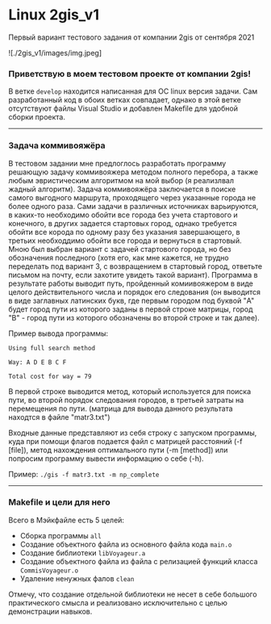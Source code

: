 # Linux 2gis_v1
Первый вариант тестового задания от компании 2gis от сентября 2021

![./2gis_v1/images/img.jpeg]

### Приветствую в моем тестовом проекте от компании 2gis!

В ветке `develop` находится написанная для ОС linux версия задачи. Сам разработанный код в обоих ветках совпадает, однако в этой ветке отсутствуют файлы Visual Studio и добавлен Makefile для удобной сборки проекта.

---

### Задача коммивояжёра
В тестовом задании мне предлоглось разработать программу решающую задачу коммивояжера методом полного перебора, а также любым эвристическим алгоритмом на мой выбор (я реализлвал жадный алгоритм). Задача коммивояжёра заключается в поиске самого выгодного маршрута, проходящего через указанные города не более одного раза. Сами задачи в различных источниках варьируются, в каких-то необходимо обойти все города без учета стартового и конечного, в других задается стартовых город, однако требуется обойти все корода по одному разу без указания завершающего, в третьих необходдимо обойти все города и вернуться в стартовый. Мною был выбран вариант с задачей стартового города, но без обозначения последного (хотя его, как мне кажется, не трудно переделать под вариант 3, с возвращением в стартовый город, ответьте письмом на почту, если захотите увидеть такой вариант). Программа в результате работы выводит путь, пройденный комиивояжером в виде целого действительного числа и порядок его следования (он выводится в виде заглавных латинских букв, где первым городом под буквой "A" будет город пути из которого заданы в первой строке матрицы, город "B" - город пути из которого обозначены во второй строке и так далее).

Пример вывода программы:

`Using full search method`

`Way: A D E B C F `

`Total cost for way = 79`

В первой строке выводится метод, который используется для поиска пути, во второй порядок следования городов, в третьей затраты на перемещения по пути. (матрица для вывода данного результата находтся в файле "matr3.txt")

Входные данные представляют из себя строку с запуском программы, куда при помощи флагов подается файл с матрицей расстояний (-f [file]), метод нахождения оптимального пути (-m [method]) или попросим программу вывести информацию о себе (-h).

Пример: `./gis -f matr3.txt -m np_complete`

---

### Makefile и цели для него 

Всего в Мэйкфайле есть 5 целей:
- Сборка программы `all`
- Создание объектного файла из основного файла кода `main.o`
- Создание библиотеки `libVoyageur.a`
- Создание объектного файла из файла с релизацией функций класса `CommisVoyageur.o`
- Удаление ненужных фалов `clean`

Отмечу, что создание отдельной библиотеки не несет в себе большого практического смысла и реализовано исключительно с целью демонстрации навыков.
